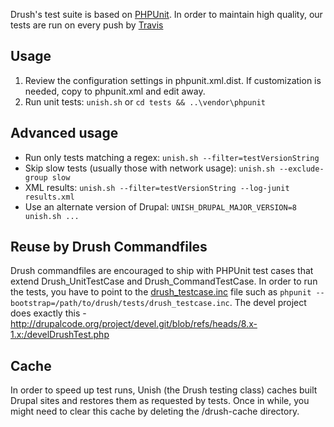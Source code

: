 Drush's test suite is based on [PHPUnit](http://www.phpunit.de). In order to maintain
high quality, our tests are run on every push by [Travis](https://travis-ci.org/drush-ops/drush)

Usage
--------
1. Review the configuration settings in phpunit.xml.dist. If customization is needed, copy to phpunit.xml and edit away.
1. Run unit tests: `unish.sh` or `cd tests && ..\vendor\phpunit`

Advanced usage
---------
- Run only tests matching a regex: `unish.sh --filter=testVersionString`
- Skip slow tests (usually those with network usage): `unish.sh --exclude-group slow`
- XML results: `unish.sh --filter=testVersionString --log-junit results.xml`
- Use an alternate version of Drupal: `UNISH_DRUPAL_MAJOR_VERSION=8 unish.sh ...`

Reuse by Drush Commandfiles
-----------
Drush commandfiles are encouraged to ship with PHPUnit test cases that
extend Drush_UnitTestCase and Drush_CommandTestCase. In order to run
the tests, you have to point to the [drush_testcase.inc](tests/drush_testcase.inc) file
such as `phpunit --bootstrap=/path/to/drush/tests/drush_testcase.inc`.
The devel project does exactly this -
http://drupalcode.org/project/devel.git/blob/refs/heads/8.x-1.x:/develDrushTest.php

Cache
-----------
In order to speed up test runs, Unish (the Drush testing class) caches built Drupal sites
and restores them as requested by tests. Once in while, you might need to clear this cache
by deleting the <tmp>/drush-cache directory.
